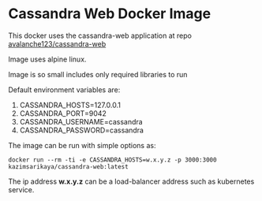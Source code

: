 # Cassandra Web Docker Image

This docker uses the cassandra-web application at repo [avalanche123/cassandra-web]

Image uses alpine linux.

Image is so small includes only required libraries to run

Default environment variables are:
1. CASSANDRA_HOSTS=127.0.0.1
2. CASSANDRA_PORT=9042
3. CASSANDRA_USERNAME=cassandra
4. CASSANDRA_PASSWORD=cassandra

The image can be run with simple options as:

```
docker run --rm -ti -e CASSANDRA_HOSTS=w.x.y.z -p 3000:3000 kazimsarikaya/cassandra-web:latest
```

The ip address **w.x.y.z** can be a load-balancer address such as kubernetes service.

[avalanche123/cassandra-web]: https://github.com/avalanche123/cassandra-web
